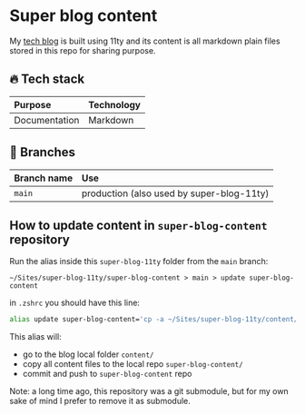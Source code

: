 # Super blog content

My [tech blog](https://github.com/giuliachiola/super-blog-11ty) is built using 11ty and its content is all markdown plain files stored in this repo for sharing purpose.

## 🔥 Tech stack

| Purpose       | Technology |
|:--------------|:-----------|
| Documentation | Markdown   |

## 🌿 Branches

| Branch name | Use                                       |
|:------------|:------------------------------------------|
| `main`      | production (also used by super-blog-11ty) |


## How to update content in `super-blog-content` repository

Run the alias inside this `super-blog-11ty` folder from the `main` branch:

```shell
~/Sites/super-blog-11ty/super-blog-content > main > update super-blog-content
```

in `.zshrc` you should have this line:

```sh
alias update super-blog-content='cp -a ~/Sites/super-blog-11ty/content/. ~/Sites/super-blog-content/ && cd ~/Sites/super-blog-content/ && gaa && gcam "content: upate content from main blog repo" && gp && cd ~/Sites/super-blog-11ty/'
```

This alias will:

- go to the blog local folder `content/`
- copy all content files to the local repo `super-blog-content/`
- commit and push to `super-blog-content` repo

Note: a long time ago, this repository was a git submodule, but for my own sake of mind I prefer to remove it as submodule.